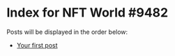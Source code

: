 # Index for NFT World #9482
Posts will be displayed in the order below:

- [Your first post](./001-first.md)

